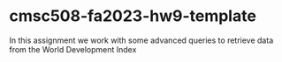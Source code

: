 # cmsc508-fa2023-hw9-template
In this assignment we work with some advanced queries to retrieve data from the World Development Index
